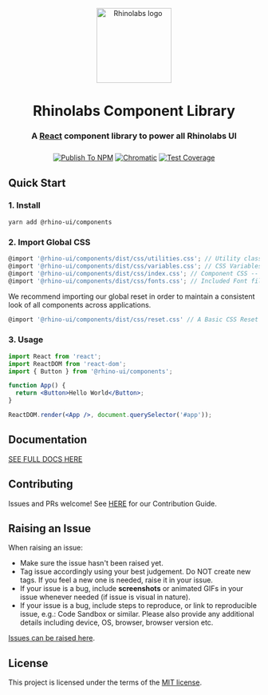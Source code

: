 <p align="center">
  <a href="https://rhinolabs.agency" rel="noopener" target="_blank"><img width="150" src="https://rhinolabs.agency/assets/logo.png" alt="Rhinolabs logo"></a></p>
</p>

<h1 align="center" style="border-bottom: none;">Rhinolabs Component Library</h1>
<h3 align="center">

  A [React](https://reactjs.org/) component library to power all Rhinolabs UI

</h3>

<div align="center" style="margin-top: 25px">

  [![Publish To NPM](https://github.com/rhinolabs/rhinolabs-components/workflows/Publish%20To%20NPM/badge.svg)](https://github.com/rhinolabs/rhinolabs-components/actions?query=workflow%3A%22Publish+To+NPM%22)
  [![Chromatic](https://github.com/rhinolabs/rhinolabs-components/workflows/Chromatic/badge.svg?branch=main)](https://github.com/rhinolabs/rhinolabs-components/actions?query=workflow%3AChromatic)
  [![Test Coverage](https://api.codeclimate.com/v1/badges/e61e897623b87d91d155/test_coverage)](https://codeclimate.com/github/rhinolabs/rhinolabs-components/test_coverage)

</div>

## Quick Start

### 1. Install

`yarn add @rhino-ui/components`

### 2. Import Global CSS

```jsx
@import '@rhino-ui/components/dist/css/utilities.css'; // Utility classes -- REQUIRED
@import '@rhino-ui/components/dist/css/variables.css'; // CSS Variables -- REQUIRED
@import '@rhino-ui/components/dist/css/index.css'; // Component CSS -- REQUIRED
@import '@rhino-ui/components/dist/css/fonts.css'; // Included Font files -- OPTIONAL BUT ENCOURAGED
```

We recommend importing our global reset in order to maintain a consistent
look of all components across applications.

```jsx
@import '@rhino-ui/components/dist/css/reset.css' // A Basic CSS Reset -- OPTIONAL BUT ENCOURAGED.
```

### 3. Usage

```jsx
import React from 'react';
import ReactDOM from 'react-dom';
import { Button } from '@rhino-ui/components';

function App() {
  return <Button>Hello World</Button>;
}

ReactDOM.render(<App />, document.querySelector('#app'));
```

## Documentation

[SEE FULL DOCS HERE](https://ux.rhinolabs.agency)

## Contributing

Issues and PRs welcome! See [HERE](https://github.com/rhinolabs/rhinolabs-components/blob/main/docs/CONTRIBUTING.md) for our Contribution Guide.

## Raising an Issue

When raising an issue:
* Make sure the issue hasn't been raised yet.
* Tag issue accordingly using your best judgement. Do NOT create new tags. If you feel a new one is needed, raise it in your issue.
* If your issue is a bug, include **screenshots** or animated GIFs in your issue whenever needed (if issue is visual in nature).
* If your issue is a bug, include steps to reproduce, or link to reproducible issue, e.g.: Code Sandbox or similar. Please also provide any additional details including device, OS, browser, browser version etc.

[Issues can be raised here](https://github.com/rhinolabs/rhinolabs-components/issues).

## License

This project is licensed under the terms of the
[MIT license](/LICENSE).
